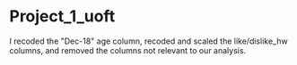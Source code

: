 # Project_1_uoft

I recoded the "Dec-18" age column, recoded and scaled the like/dislike_hw columns, and removed the columns not relevant to our analysis.